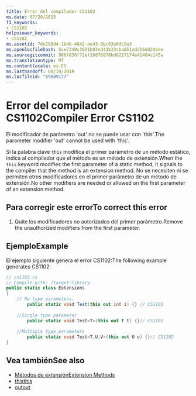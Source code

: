 ```yaml
---
title: Error del compilador CS1102
ms.date: 07/20/2015
f1_keywords:
- CS1102
helpviewer_keywords:
- CS1102
ms.assetid: 7de798d4-1b4b-4842-ae43-9bc83e6dc9a3
ms.openlocfilehash: 5ce7340c3021b07ed43b33cba851addb6dd2deee
ms.sourcegitcommit: 986f836f72ef10876878bd6217174e41464c145a
ms.translationtype: MT
ms.contentlocale: es-ES
ms.lasthandoff: 08/19/2019
ms.locfileid: "69609177"
---
```

# <a name="compiler-error-cs1102"></a><span data-ttu-id="3a1ab-102">Error del compilador CS1102</span><span class="sxs-lookup"><span data-stu-id="3a1ab-102">Compiler Error CS1102</span></span>
<span data-ttu-id="3a1ab-103">El modificador de parámetro 'out' no se puede usar con 'this'.</span><span class="sxs-lookup"><span data-stu-id="3a1ab-103">The parameter modifier 'out' cannot be used with 'this'.</span></span>  
  
 <span data-ttu-id="3a1ab-104">Si la palabra clave `this` modifica el primer parámetro de un método estático, indica al compilador que el método es un método de extensión.</span><span class="sxs-lookup"><span data-stu-id="3a1ab-104">When the `this` keyword modifies the first parameter of a static method, it signals to the compiler that the method is an extension method.</span></span> <span data-ttu-id="3a1ab-105">No se necesiten ni se permiten otros modificadores en el primer parámetro de un método de extensión.</span><span class="sxs-lookup"><span data-stu-id="3a1ab-105">No other modifiers are needed or allowed on the first parameter of an extension method.</span></span>  
  
## <a name="to-correct-this-error"></a><span data-ttu-id="3a1ab-106">Para corregir este error</span><span class="sxs-lookup"><span data-stu-id="3a1ab-106">To correct this error</span></span>  
  
1. <span data-ttu-id="3a1ab-107">Quite los modificadores no autorizados del primer parámetro.</span><span class="sxs-lookup"><span data-stu-id="3a1ab-107">Remove the unauthorized modifiers from the first parameter.</span></span>  
  
## <a name="example"></a><span data-ttu-id="3a1ab-108">Ejemplo</span><span class="sxs-lookup"><span data-stu-id="3a1ab-108">Example</span></span>  
 <span data-ttu-id="3a1ab-109">El ejemplo siguiente genera el error CS1102:</span><span class="sxs-lookup"><span data-stu-id="3a1ab-109">The following example generates CS1102:</span></span>  
  
```csharp  
// cs1102.cs  
// Compile with: /target:library.  
public static class Extensions  
{  
    // No type parameters.  
        public static void Test(this out int i) {} // CS1102  
  
    //Single type parameter  
        public static void Test<T>(this out T t) {}// CS1102  
  
    //Multiple type parameters  
        public static void Test<T,U,V>(this out U u) {}// CS1102  
}  
```  
  
## <a name="see-also"></a><span data-ttu-id="3a1ab-110">Vea también</span><span class="sxs-lookup"><span data-stu-id="3a1ab-110">See also</span></span>

- [<span data-ttu-id="3a1ab-111">Métodos de extensión</span><span class="sxs-lookup"><span data-stu-id="3a1ab-111">Extension Methods</span></span>](../programming-guide/classes-and-structs/extension-methods.md)
- [<span data-ttu-id="3a1ab-112">this</span><span class="sxs-lookup"><span data-stu-id="3a1ab-112">this</span></span>](../language-reference/keywords/this.md)
- [<span data-ttu-id="3a1ab-113">out</span><span class="sxs-lookup"><span data-stu-id="3a1ab-113">out</span></span>](../language-reference/keywords/out.md)
